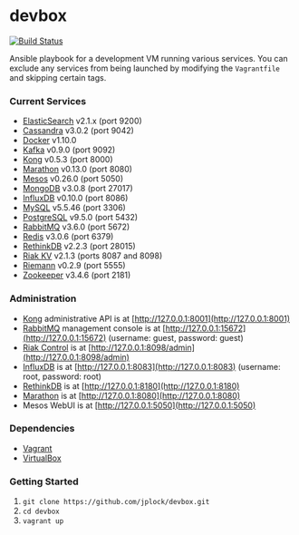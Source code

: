 devbox
======
[![Build Status](https://travis-ci.org/jplock/devbox.svg?branch=master)](https://travis-ci.org/jplock/devbox)

Ansible playbook for a development VM running various services. You can exclude any services from being launched by modifying the `Vagrantfile` and skipping certain tags.

### Current Services

* [ElasticSearch](https://www.elastic.co) v2.1.x (port 9200)
* [Cassandra](http://cassandra.apache.org) v3.0.2 (port 9042)
* [Docker](https://www.docker.com) v1.10.0
* [Kafka](http://kafka.apache.org) v0.9.0 (port 9092)
* [Kong](https://getkong.org) v0.5.3 (port 8000)
* [Marathon](https://mesosphere.github.io/marathon/) v0.13.0 (port 8080)
* [Mesos](http://mesos.apache.org) v0.26.0 (port 5050)
* [MongoDB](https://www.mongodb.org) v3.0.8 (port 27017)
* [InfluxDB](https://influxdata.com/time-series-platform/influxdb/) v0.10.0 (port 8086)
* [MySQL](http://dev.mysql.org) v5.5.46 (port 3306)
* [PostgreSQL](http://www.postgresql.org) v9.5.0 (port 5432)
* [RabbitMQ](http://www.rabbitmq.com) v3.6.0 (port 5672)
* [Redis](http://www.redis.io) v3.0.6 (port 6379)
* [RethinkDB](http://rethinkdb.com) v2.2.3 (port 28015)
* [Riak KV](http://basho.com/products/riak-kv/) v2.1.3 (ports 8087 and 8098)
* [Riemann](http://riemann.io) v0.2.9 (port 5555)
* [Zookeeper](http://zookeeper.apache.org) v3.4.6 (port 2181)

### Administration

* [Kong](https://getkong.org/docs/0.5.x/admin-api/) administrative API is at [http://127.0.0.1:8001](http://127.0.0.1:8001)
* [RabbitMQ](http://www.rabbitmq.com/management.html) management console is at [http://127.0.0.1:15672](http://127.0.0.1:15672) (username: guest, password: guest)
* [Riak Control](http://docs.basho.com/riak/latest/ops/advanced/riak-control/) is at [http://127.0.0.1:8098/admin](http://127.0.0.1:8098/admin)
* [InfluxDB](https://docs.influxdata.com/influxdb/v0.9/introduction/overview/) is at [http://127.0.0.1:8083](http://127.0.0.1:8083) (username: root, password: root)
* [RethinkDB](http://rethinkdb.com/docs/quickstart/) is at [http://127.0.0.1:8180](http://127.0.0.1:8180)
* [Marathon](https://mesosphere.github.io/marathon/docs/) is at [http://127.0.0.1:8080](http://127.0.0.1:8080)
* Mesos WebUI is at [http://127.0.0.1:5050](http://127.0.0.1:5050)

### Dependencies

* [Vagrant](http://www.vagrantup.com)
* [VirtualBox](https://www.virtualbox.org)

### Getting Started

1. `git clone https://github.com/jplock/devbox.git`
2. `cd devbox`
3. `vagrant up`
